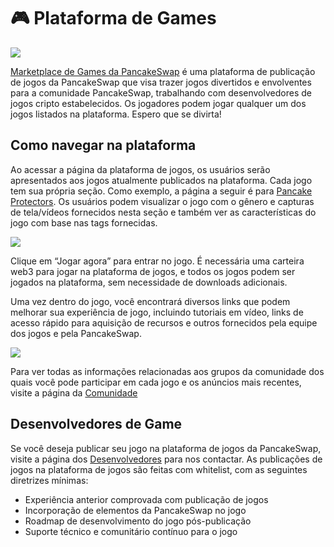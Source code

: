 # 🎮 Plataforma de Games

![](https://1397868517-files.gitbook.io/\~/files/v0/b/gitbook-x-prod.appspot.com/o/spaces%2F-MHREX7DHcljbY5IkjgJ-1972196547%2Fuploads%2FtEOKZCVknuq1Q2WNKwkZ%2FPancakeSwap%20Gaming%20Marketplace.png?alt=media\&token=373ab25e-e99c-4d6e-940f-4378fd9492c2)

[Marketplace de Games da PancakeSwap](https://pancakeswap.games/) é uma plataforma de publicação de jogos da PancakeSwap que visa trazer jogos divertidos e envolventes para a comunidade PancakeSwap, trabalhando com desenvolvedores de jogos cripto estabelecidos. Os jogadores podem jogar qualquer um dos jogos listados na plataforma. Espero que se divirta!

## Como navegar na plataforma <a href="#how-to-navigate-the-platform" id="how-to-navigate-the-platform"></a>

Ao acessar a página da plataforma de jogos, os usuários serão apresentados aos jogos atualmente publicados na plataforma. Cada jogo tem sua própria seção. Como exemplo, a página a seguir é para [Pancake Protectors](https://pancakeswap.games/project/pancake-protectors). Os usuários podem visualizar o jogo com o gênero e capturas de tela/vídeos fornecidos nesta seção e também ver as características do jogo com base nas tags fornecidas.

![](https://1397868517-files.gitbook.io/\~/files/v0/b/gitbook-x-prod.appspot.com/o/spaces%2F-MHREX7DHcljbY5IkjgJ-1972196547%2Fuploads%2FWxN9XR4YPil2mwS9ktMX%2Fpasted%20image%200.png?alt=media\&token=b1c319be-f39b-42b0-ac94-c90595a18239)

Clique em “Jogar agora” para entrar no jogo. É necessária uma carteira web3 para jogar na plataforma de jogos, e todos os jogos podem ser jogados na plataforma, sem necessidade de downloads adicionais.&#x20;

Uma vez dentro do jogo, você encontrará diversos links que podem melhorar sua experiência de jogo, incluindo tutoriais em vídeo, links de acesso rápido para aquisição de recursos e outros fornecidos pela equipe dos jogos e pela PancakeSwap.

![](https://1397868517-files.gitbook.io/\~/files/v0/b/gitbook-x-prod.appspot.com/o/spaces%2F-MHREX7DHcljbY5IkjgJ-1972196547%2Fuploads%2FOOTqiBG9qJdUqlXqoJbf%2Fpasted%20image%200%20\(1\).png?alt=media\&token=3487d194-2e42-4a34-bba9-01653783c8c4)

Para ver todas as informações relacionadas aos grupos da comunidade dos quais você pode participar em cada jogo e os anúncios mais recentes, visite a página da [Comunidade](https://pancakeswap.games/community)

## Desenvolvedores de Game

Se você deseja publicar seu jogo na plataforma de jogos da PancakeSwap, visite a página dos [Desenvolvedores](https://pancakeswap.games/developers) para nos contactar. As publicações de jogos na plataforma de jogos são feitas com whitelist, com as seguintes diretrizes mínimas:&#x20;

* Experiência anterior comprovada com publicação de jogos&#x20;
* Incorporação de elementos da PancakeSwap no jogo&#x20;
* Roadmap de desenvolvimento do jogo pós-publicação&#x20;
* Suporte técnico e comunitário contínuo para o jogo
